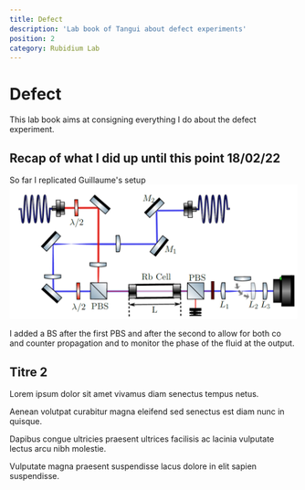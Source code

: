 ```yaml
---
title: Defect
description: 'Lab book of Tangui about defect experiments'
position: 2
category: Rubidium Lab
---
```


# Defect

  This lab book aims at consigning everything I do about the defect experiment.

## Recap of what I did up until this point 18/02/22

So far I replicated Guillaume's setup ![setup](tangui/images/defect_guillaume.PNG)

I added a BS after the first PBS and after the second to allow for both co and counter propagation and to monitor the phase of the fluid at the output.

## Titre 2

Lorem ipsum dolor sit amet vivamus diam senectus tempus netus.

Aenean volutpat curabitur magna eleifend sed senectus est diam nunc in quisque.

Dapibus congue ultricies praesent ultrices facilisis ac lacinia vulputate lectus arcu nibh molestie.

Vulputate magna praesent suspendisse lacus dolore in elit sapien suspendisse.
